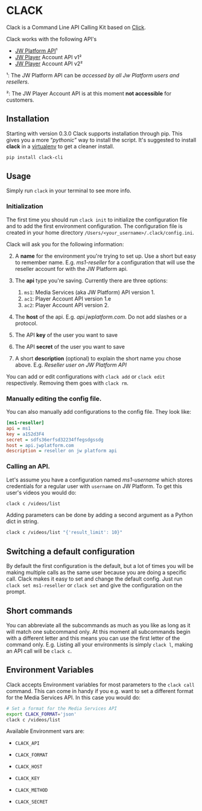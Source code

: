 # CLACK

Clack is a Command Line API Calling Kit based on [Click][1].

Clack works with the following API's

- [JW Platform API](http://apidocs.jwplayer.com/)¹
- [JW Player](http://www.jwplayer.com) Account API v1²
- [JW Player](http://www.jwplayer.com) Account API v2²


¹: The JW Platform API can be _accessed by all Jw Platform users and resellers_.

²: The JW Player Account API is at this moment __not accessible__ for customers.

[1]: http://click.pocoo.org/

## Installation

Starting with version 0.3.0 Clack supports installation through pip. This gives you a more “*pythonic*” way to install the script.  It's suggested to  install **clack** in a [virtualenv](https://virtualenv.pypa.io/en/latest/) to get a cleaner install.

``` bash
pip install clack-cli
```


## Usage

Simply run `clack` in your terminal to see more info.

### Initialization

The first time you should run `clack init` to initialize the configuration file and to add the first environment configuration. The configuration file is created in your home directory `/Users/<your_username>/.clack/config.ini`.

Clack will ask you for the following information:

2. A **name** for the environment you're trying to set up. Use a short but easy to remember name. E.g. _ms1-reseller_ for a configuration that will use the reseller account for with the JW Platform api.
   
3. The **api** type you're saving. Currently there are three options:
   
   1. `ms1`: Media Services (aka JW Platform) API version 1.
   2. `ac1`: Player Account API version 1.e
   3. `ac2`: Player Account API version 2.
   
4. The **host** of the api. E.g. _api.jwplatform.com_. Do not add slashes or a protocol.
   
5. The API **key** of the user you want to save
   
6. The API **secret** of the user you want to save
   
7. A short **description** (optional) to explain the short name you chose above. E.g. _Reseller  user on JW Platform API_


You can add or edit configurations with `clack add` or `clack edit` respectively. Removing them goes with `clack rm`.

### Manually editing the config file.

You can also manually add configurations to the config file. They look like:

``` ini
[ms1-reseller]
api = ms1
key = a1S2d3F4
secret = sdfs36erfsd32234ffegsdgssdg
host = api.jwplatform.com
description = reseller on jw platform api
```

### Calling an API.

Let's assume you have a configuration named _ms1-username_ which stores credentials for a regular user with `username` on JW Platform. To get this user's videos you would do:

``` bash
clack c /videos/list
```

Adding parameters can be done by adding a second argument as a Python dict in string.

``` bash
clack c /videos/list "{'result_limit': 10}"
```

## Switching a default configuration

By default the first configuration is the default, but a lot of times you will be making multiple calls as the same user because you are doing a specific call. Clack makes it easy to set and change the default config. Just run `clack set ms1-reseller` or `clack set` and give the configuration on the prompt.

## Short commands

You can abbreviate all the subcommands as much as you like as long as it will match one subcommand only. At this moment all subcommands begin with a different letter and this means you can use the first letter of the command only. E.g. Listing all your environments is simply `clack l`, making an API call will be `clack c`.

## Environment Variables

Clack accepts Environment variables for most parameters to the `clack call` command. This can come in handy if you e.g. want to set a different format for the Media Services API. In this case you would do:

``` bash
# Set a format for the Media Services API
export CLACK_FORMAT='json'
clack c /videos/list
```

Available Environment vars are:

- `CLACK_API`
  
- `CLACK_FORMAT`
  
- `CLACK_HOST`
  
- `CLACK_KEY`
  
- `CLACK_METHOD`
  
- `CLACK_SECRET`
  
  ​
